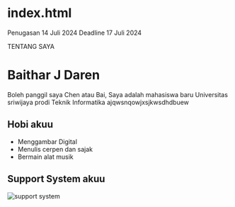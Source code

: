# index.html
Penugasan 14 Juli 2024
Deadline 17 Juli 2024
<!DOCTYPE html>
<html lang="id">
 <head>
   <meta charset="UTF-8" />
  TENTANG SAYA
 </head>
  <body>
    <h1> Baithar J Daren</h1>
    <p> Boleh panggil saya Chen atau Bai, Saya adalah mahasiswa baru Universitas sriwijaya prodi Teknik Informatika ajqwsnqowjxsjkwsdhdbuew </p>
    <h2>Hobi akuu</h2>
    <ul>
      <li> Menggambar Digital </li>
      <li> Menulis cerpen dan sajak </li>
      <li> Bermain alat musik </li>
    </ul>
    
   <h2> Support System akuu</h2>
    <img src="https://win.gg/wp-content/uploads/2025/02/wuwa-phoebe-guide.jpg.webp" alt="support system" 
  </body>

  </html>
